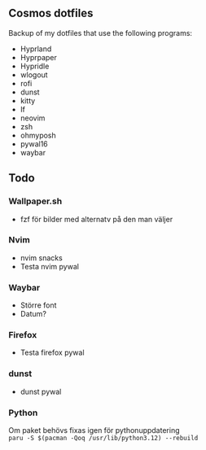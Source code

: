 ## Cosmos dotfiles
Backup of my dotfiles that use the following programs:
 - Hyprland
 - Hyprpaper
 - Hypridle
 - wlogout
 - rofi
 - dunst
 - kitty
 - lf
 - neovim
 - zsh
 - ohmyposh
 - pywal16
 - waybar

## Todo
### Wallpaper.sh
 - fzf för bilder med alternatv på den man väljer

### Nvim
 - nvim snacks
 - Testa nvim pywal

### Waybar
 - Större font
 - Datum?

### Firefox
 - Testa firefox pywal

### dunst
 - dunst pywal

### Python
Om paket behövs fixas igen för pythonuppdatering \
`paru -S $(pacman -Qoq /usr/lib/python3.12) --rebuild`
